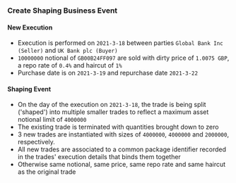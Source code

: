 ### Create Shaping Business Event

#### New Execution
- Execution is performed on `2021-3-18` between parties `Global Bank Inc (Seller)` and `UK Bank plc (Buyer)`
- `10000000` notional of `GB00B24FF097` are sold with dirty price of `1.0075 GBP`, a repo rate of `0.4%` and haircut of `1%`
- Purchase date is on `2021-3-19` and repurchase date `2021-3-22`

#### Shaping Event
- On the day of the execution on `2021-3-18`, the trade is being split ('shaped') into multiple smaller trades to reflect a maximum asset notional limit of `4000000`
- The existing trade is terminated with quantities brought down to zero
- 3 new trades are instantiated with sizes of `4000000`, `4000000` and `2000000`, respectively.
- All new trades are associated to a common package identifier recorded in the trades' execution details that binds them together
- Otherwise same notional, same price, same repo rate and same haircut as the original trade
